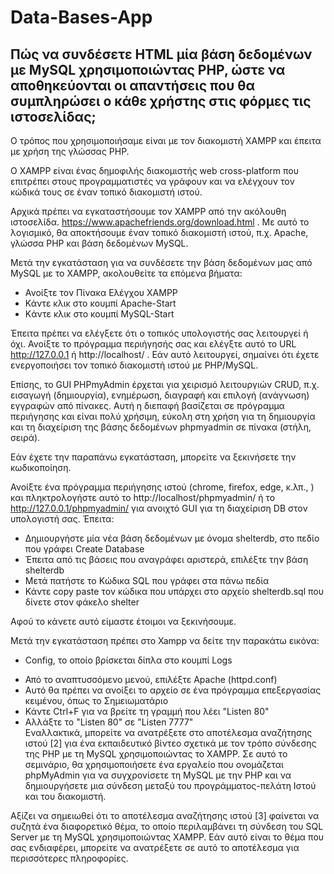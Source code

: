 # Data-Bases-App

## Πώς να συνδέσετε HTML μία βάση δεδομένων με MySQL χρησιμοποιώντας PHP, ώστε να αποθηκεύονται οι απαντήσεις που θα συμπληρώσει ο κάθε χρήστης στις φόρμες τις ιστοσελίδας; 

Ο τρόπος που χρησιμοποιήσαμε είναι με τον διακομιστή XAMPP και έπειτα με χρήση της γλώσσας PHP.  

Ο XAMPP είναι ένας δημοφιλής διακομιστής web cross-platform που επιτρέπει στους προγραμματιστές να γράφουν και να ελέγχουν τον κώδικά τους σε έναν τοπικό διακομιστή ιστού.

Αρχικά πρέπει να εγκαταστήσουμε τον XAMPP από την ακόλουθη ιστοσελίδα. https://www.apachefriends.org/download.html . 
Με αυτό το λογισμικό, θα αποκτήσουμε έναν τοπικό διακομιστή ιστού, π.χ. Apache, γλώσσα PHP και βάση δεδομένων MySQL. 

Μετά την εγκατάσταση για να συνδέσετε την βάση δεδομένων μας από MySQL με το XAMPP, ακολουθείτε τα επόμενα βήματα:

* Ανοίξτε τον Πίνακα Ελέγχου XAMPP
* Κάντε κλικ στο κουμπί Apache-Start
* Kάντε κλικ στο κουμπί MySQL-Start

Έπειτα πρέπει να ελέγξετε ότι ο τοπικός υπολογιστής σας λειτουργεί ή όχι. Ανοίξτε το πρόγραμμα περιήγησής σας και ελέγξτε αυτό το URL http://127.0.0.1 ή http://localhost/ . Εάν αυτό λειτουργεί, σημαίνει ότι έχετε ενεργοποιήσει τον τοπικό διακομιστή ιστού με PHP/MySQL.

Επίσης, το GUI PHPmyAdmin έρχεται για χειρισμό λειτουργιών CRUD, π.χ. εισαγωγή (δημιουργία), ενημέρωση, διαγραφή και επιλογή (ανάγνωση) εγγραφών από πίνακες. Αυτή η διεπαφή βασίζεται σε πρόγραμμα περιήγησης και είναι πολύ χρήσιμη, εύκολη στη χρήση για τη δημιουργία και τη διαχείριση της βάσης δεδομένων phpmyadmin σε πίνακα (στήλη, σειρά).

Εάν έχετε την παραπάνω εγκατάσταση, μπορείτε να ξεκινήσετε την κωδικοποίηση.

Ανοίξτε ένα πρόγραμμα περιήγησης ιστού (chrome, firefox, edge, κ.λπ., ) και πληκτρολογήστε αυτό το http://localhost/phpmyadmin/ ή το http://127.0.0.1/phpmyadmin/ για ανοιχτό GUI για τη διαχείριση DB στον υπολογιστή σας. Έπειτα:

* Δημιουργήστε μία νέα βάση δεδομένων με όνομα shelterdb, στο πεδίο που γράφει Create Database
* Έπειτα από τις βάσεις που αναγράφει αριστερά, επιλέξτε την βάση shelterdb
* Μετά πατήστε το Κώδικα SQL που γράφει στα πάνω πεδία
* Κάντε copy paste τον κώδικα που υπάρχει στο αρχείο shelterdb.sql που δίνετε στον φάκελο shelter
 
Αφού το κάνετε αυτό είμαστε έτοιμοι να ξεκινήσουμε.








Μετά την εγκατάσταση πρέπει στο Xampp να δείτε την παρακάτω εικόνα:
 - Config, το οποίο βρίσκεται δίπλα στο κουμπί Logs
* Από το αναπτυσσόμενο μενού, επιλέξτε Apache (httpd.conf)
* Αυτό θα πρέπει να ανοίξει το αρχείο σε ένα πρόγραμμα επεξεργασίας κειμένου, όπως το Σημειωματάριο
* Κάντε Ctrl+F για να βρείτε τη γραμμή που λέει "Listen 80"
* Αλλάξτε το "Listen 80" σε "Listen 7777"  
Εναλλακτικά, μπορείτε να ανατρέξετε στο αποτέλεσμα αναζήτησης ιστού [2] για ένα εκπαιδευτικό βίντεο σχετικά με τον τρόπο σύνδεσης της PHP με τη MySQL χρησιμοποιώντας το XAMPP. Σε αυτό το σεμινάριο, θα χρησιμοποιήσετε ένα εργαλείο που ονομάζεται phpMyAdmin για να συγχρονίσετε τη MySQL με την PHP και να δημιουργήσετε μια σύνδεση μεταξύ του προγράμματος-πελάτη Ιστού και του διακομιστή.

Αξίζει να σημειωθεί ότι το αποτέλεσμα αναζήτησης ιστού [3] φαίνεται να συζητά ένα διαφορετικό θέμα, το οποίο περιλαμβάνει τη σύνδεση του SQL Server με τη MySQL χρησιμοποιώντας XAMPP. Εάν αυτό είναι το θέμα που σας ενδιαφέρει, μπορείτε να ανατρέξετε σε αυτό το αποτέλεσμα για περισσότερες πληροφορίες.
